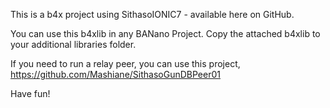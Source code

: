 This is a b4x project using SithasoIONIC7 - available here on GitHub.

You can use this b4xlib in any BANano Project. Copy the attached b4xlib to your additional libraries folder.

If you need to run a relay peer, you can use this project, https://github.com/Mashiane/SithasoGunDBPeer01

Have fun!
